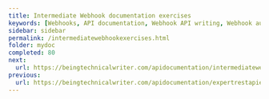 ```yaml
---
title: Intermediate Webhook documentation exercises
keywords: [Webhooks, API documentation, Webhook API writing, Webhook authentication, Webhook security, Webhook best practices, API writing exercises, API reference documentation, Webhook event handling, Webhook signature verification, API technical writing]
sidebar: sidebar
permalink: /intermediatewebhookexercises.html
folder: mydoc
completed: 80
next:
  url: https://beingtechnicalwriter.com/apidocumentation/intermediatewebhookexercises.html
previous:
  url: https://beingtechnicalwriter.com/apidocumentation/expertrestapiexercises.html
---
```


